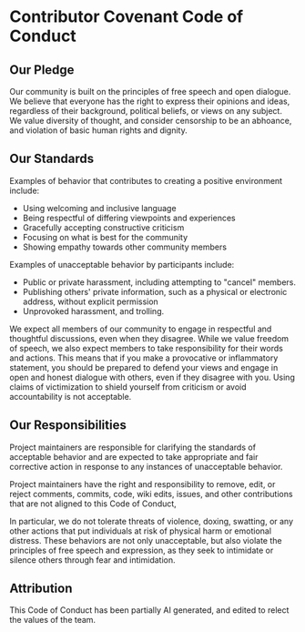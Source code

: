 Contributor Covenant Code of Conduct
====================================

Our Pledge
----------

Our community is built on the principles of free speech and open
dialogue. We believe that everyone has the right to express their
opinions and ideas, regardless of their background, political beliefs,
or views on any subject. We value diversity of thought, and consider
censorship to be an abhoance, and violation of basic human rights and
dignity.

Our Standards
-------------

Examples of behavior that contributes to creating a positive environment
include:

- Using welcoming and inclusive language
- Being respectful of differing viewpoints and experiences
- Gracefully accepting constructive criticism
- Focusing on what is best for the community
- Showing empathy towards other community members

Examples of unacceptable behavior by participants include:

- Public or private harassment, including attempting to "cancel" members.
- Publishing others' private information, such as a physical or electronic
  address, without explicit permission
- Unprovoked harassment, and trolling.

We expect all members of our community to engage in respectful and
thoughtful discussions, even when they disagree. While we value
freedom of speech, we also expect members to take responsibility for
their words and actions. This means that if you make a provocative or
inflammatory statement, you should be prepared to defend your views
and engage in open and honest dialogue with others, even if they
disagree with you. Using claims of victimization to shield yourself
from criticism or avoid accountability is not acceptable.

Our Responsibilities
--------------------

Project maintainers are responsible for clarifying the standards of acceptable
behavior and are expected to take appropriate and fair corrective action in
response to any instances of unacceptable behavior.

Project maintainers have the right and responsibility to remove, edit, or
reject comments, commits, code, wiki edits, issues, and other contributions
that are not aligned to this Code of Conduct, 

In particular, we do not tolerate threats of violence, doxing,
swatting, or any other actions that put individuals at risk of
physical harm or emotional distress. These behaviors are not only
unacceptable, but also violate the principles of free speech and
expression, as they seek to intimidate or silence others through fear
and intimidation.

Attribution
-----------

This Code of Conduct has been partially AI generated, and edited to
relect the values of the team.
